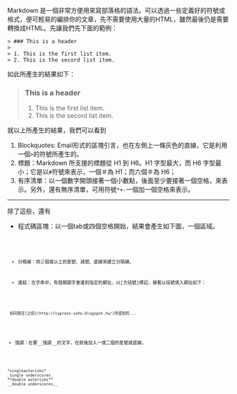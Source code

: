 Markdown  是一個非常方便用來寫部落格的語法。可以透過一些定義好的符號或格式，便可輕易的編排你的文章，先不需要使用大量的HTML，雖然最後仍是需要轉換成HTML。先讓我們先下面的範例：

    > ### This is a header
    > 
    > 1. This is the first list item.
    > 2. This is the secord list item.

如此所產生的結果如下：

> ### This is a header
> 
> 1. This is the first list item.
> 2. This is the secord list item.

就以上所產生的結果，我們可以看到

1. Blockquotes: Email形式的區塊引言，也在左側上一條灰色的直線，它是利用一個<code>&gt;</code>的符號所產生的。
2. 標題：Markdown 所支援的標題從 H1 到 H6。H1 字型最大，而 H6 字型最小；它是以<code>#</code>符號來表示，一個＃為 H1；而六個＃為 H6；
3. 有序清單：以一個數字開頭接著一個小數點，後面至少要接著一個空格，來表示。另外，還有無序清單，可用符號<code>*</code><code>+</code><code>-</code>一個加一個空格來表示。

_____

除了這些，還有

* 程式碼區塊：以一個tab或四個空格開始，結果會產生如下圖，一個區域。
<code><p>        </p><code>

* 分格線：用三個或以上的星號、減號、底線來建立分隔線。


* 連結：在字串中，有個關𨧞字會連到指定的網址。以\[方括號\]標記，接著以括號填入綱址如下：
<pre><code> 如同我在[之前](http://cypress-soho.blogspot.tw/)所提到的... </code></pre>

* 強調：在要__強調__的文字，在前後加入一或二個的星號或底線。
<pre><code>
*singleasterisks*
_single underscores_
**double asterisks**
__double underscores__
</code></pre>


